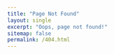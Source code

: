 ```yaml
---
title: "Page Not Found"
layout: single
excerpt: "Oops, page not found!"
sitemap: false
permalink: /404.html
---
```

